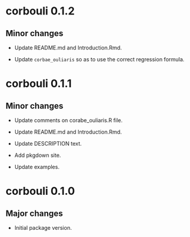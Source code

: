 # corbouli 0.1.2

## Minor changes

- Update README.md and Introduction.Rmd.

- Update `corbae_ouliaris` so as to use the correct regression formula.

# corbouli 0.1.1

## Minor changes

- Update comments on corabe_ouliaris.R file.

- Update README.md and Introduction.Rmd.

- Update DESCRIPTION text.

- Add pkgdown site.

- Update examples.

# corbouli 0.1.0

## Major changes

- Initial package version.
